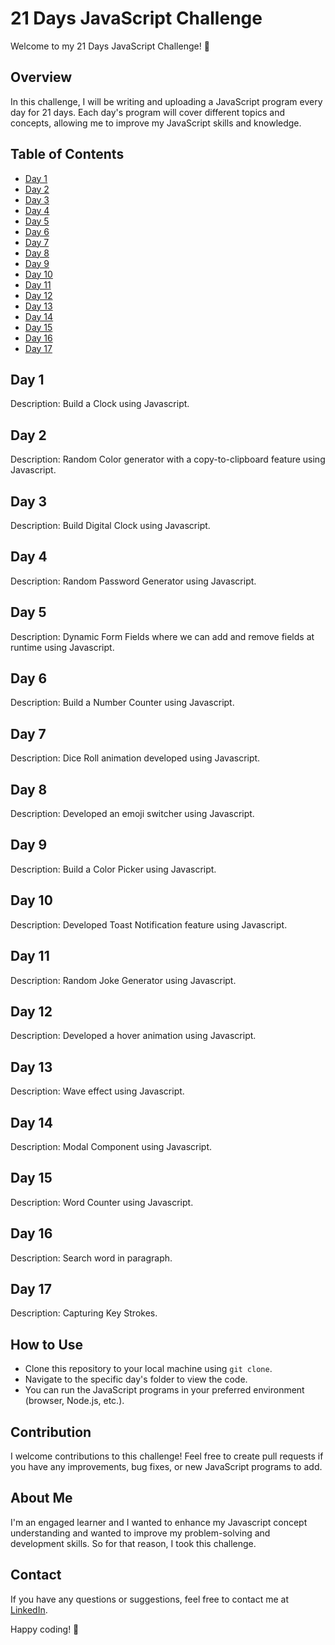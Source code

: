 # 21 Days JavaScript Challenge

Welcome to my 21 Days JavaScript Challenge! 🚀

## Overview

In this challenge, I will be writing and uploading a JavaScript program every day for 21 days. Each day's program will cover different topics and concepts, allowing me to improve my JavaScript skills and knowledge.

## Table of Contents

- [Day 1](https://github.com/mkpatel-247/21-Days-Javascript-Challenge/tree/main/Day%201)
- [Day 2](https://github.com/mkpatel-247/21-Days-Javascript-Challenge/tree/main/Day%2002)
- [Day 3](https://github.com/mkpatel-247/21-Days-Javascript-Challenge/tree/main/Day%2003)
- [Day 4](https://github.com/mkpatel-247/21-Days-Javascript-Challenge/tree/main/Day%2004)
- [Day 5](https://github.com/mkpatel-247/21-Days-Javascript-Challenge/tree/main/Day%2005)
- [Day 6](https://github.com/mkpatel-247/21-Days-Javascript-Challenge/tree/main/Day%2006)
- [Day 7](https://github.com/mkpatel-247/21-Days-Javascript-Challenge/tree/main/Day%2007)
- [Day 8](https://github.com/mkpatel-247/21-Days-Javascript-Challenge/tree/main/Day%2008)
- [Day 9](https://github.com/mkpatel-247/21-Days-Javascript-Challenge/tree/main/Day%2009)
- [Day 10](https://github.com/mkpatel-247/21-Days-Javascript-Challenge/tree/main/Day%2010)
- [Day 11](https://github.com/mkpatel-247/21-Days-Javascript-Challenge/tree/main/Day%2011)
- [Day 12](https://github.com/mkpatel-247/21-Days-Javascript-Challenge/tree/main/Day%2012)
- [Day 13](https://github.com/mkpatel-247/21-Days-Javascript-Challenge/tree/main/Day%2013)
- [Day 14](https://github.com/mkpatel-247/21-Days-Javascript-Challenge/tree/main/Day%2014)
- [Day 15](https://github.com/mkpatel-247/21-Days-Javascript-Challenge/tree/main/Day%2015)
- [Day 16](https://github.com/mkpatel-247/21-Days-Javascript-Challenge/tree/main/Day%2016)
- [Day 17](https://github.com/mkpatel-247/21-Days-Javascript-Challenge/tree/main/Day%2017)


  

## Day 1

Description: Build a Clock using Javascript.

## Day 2

Description: Random Color generator with a copy-to-clipboard feature using Javascript.

## Day 3

Description: Build Digital Clock using Javascript.

## Day 4

Description: Random Password Generator using Javascript.

## Day 5

Description: Dynamic Form Fields where we can add and remove fields at runtime using Javascript.

## Day 6

Description: Build a Number Counter using Javascript.

## Day 7

Description: Dice Roll animation developed using Javascript.

## Day 8

Description: Developed an emoji switcher using Javascript.

## Day 9

Description: Build a Color Picker using Javascript.

## Day 10

Description: Developed Toast Notification feature using Javascript.

## Day 11

Description: Random Joke Generator using Javascript.

## Day 12

Description: Developed a hover animation using Javascript.

## Day 13

Description: Wave effect using Javascript.

## Day 14

Description: Modal Component using Javascript.

## Day 15

Description: Word Counter using Javascript.

## Day 16

Description: Search word in paragraph.

## Day 17

Description: Capturing Key Strokes.

## How to Use

- Clone this repository to your local machine using `git clone`.
- Navigate to the specific day's folder to view the code.
- You can run the JavaScript programs in your preferred environment (browser, Node.js, etc.).

## Contribution

I welcome contributions to this challenge! Feel free to create pull requests if you have any improvements, bug fixes, or new JavaScript programs to add.

## About Me

I'm an engaged learner and I wanted to enhance my Javascript concept understanding and wanted to improve my problem-solving and development skills. So for that reason, I took this challenge.

## Contact

If you have any questions or suggestions, feel free to contact me at [LinkedIn](https://in.linkedin.com/in/meet-patel247).

Happy coding! 🎉
